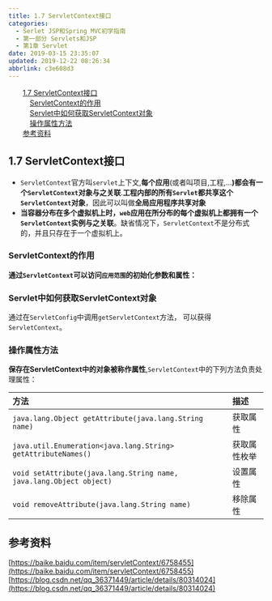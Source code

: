 ```yaml
---
title: 1.7 ServletContext接口
categories: 
  - Serlet JSP和Spring MVC初学指南
  - 第一部分 Servlets和JSP
  - 第1章 Servlet
date: 2019-03-15 23:35:07
updated: 2019-12-22 08:26:34
abbrlink: c3e608d3
---
```

<div id='my_toc'><a href="/JavaReadingNotes/c3e608d3/#1-7-ServletContext接口" class="header_2">1.7 ServletContext接口</a><br><a href="/JavaReadingNotes/c3e608d3/#ServletContext的作用" class="header_3">ServletContext的作用</a><br><a href="/JavaReadingNotes/c3e608d3/#Servlet中如何获取ServletContext对象" class="header_3">Servlet中如何获取ServletContext对象</a><br><a href="/JavaReadingNotes/c3e608d3/#操作属性方法" class="header_3">操作属性方法</a><br><a href="/JavaReadingNotes/c3e608d3/#参考资料" class="header_2">参考资料</a><br></div>
<style>.header_1{margin-left: 1em;}.header_2{margin-left: 2em;}.header_3{margin-left: 3em;}.header_4{margin-left: 4em;}.header_5{margin-left: 5em;}.header_6{margin-left: 6em;}</style>
<!--more-->
<script>if (navigator.platform.search('arm')==-1){document.getElementById('my_toc').style.display = 'none';}var e,p = document.getElementsByTagName('p');while (p.length>0) {e = p[0];e.parentElement.removeChild(e);}</script>

<!--end-->
<!--SSTStart-->
## 1.7 ServletContext接口 ##
- `ServletContext`官方叫`servlet`上下文,**每个应用**(或者叫项目,工程,...**)都会有一个`ServletContext`对象与之关联**.**工程内部的所有`Servlet`都共享这个`ServletContext`对象**，因此可以叫做**全局应用程序共享对象**
- **当容器分布在多个虚拟机上时，`web`应用在所分布的每个虚拟机上都拥有一个`ServletContext`实例与之关联**。缺省情况下，`ServletContext`不是分布式的，并且只存在于一个虚拟机上。

### ServletContext的作用 ###
**通过`ServletContext`可以访问`应用范围`的初始化参数和属性：**

### Servlet中如何获取ServletContext对象 ###
通过在`ServletConfig`中调用`getServletContext`方法， 可以获得`ServletContext`。 

### 操作属性方法 ###
**保存在ServletContext中的对象被称作属性**,`ServletContext`中的下列方法负责处理属性： 

|方法|描述|
|:---|:---|
|`java.lang.Object getAttribute(java.lang.String name)`|获取属性|
|`java.util.Enumeration<java.lang.String> getAttributeNames()`|获取属性枚举|
|`void setAttribute(java.lang.String name, java.lang.Object object)`|设置属性|
|`void removeAttribute(java.lang.String name)`|移除属性|
<!--SSTStop-->
## 参考资料 ##
[https://baike.baidu.com/item/servletContext/6758455](https://baike.baidu.com/item/servletContext/6758455)
[https://blog.csdn.net/qq_36371449/article/details/80314024](https://blog.csdn.net/qq_36371449/article/details/80314024)

